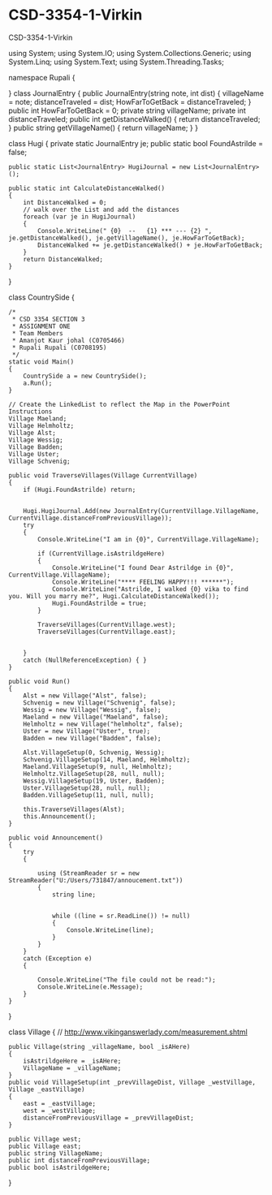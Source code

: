 # CSD-3354-1-Virkin
CSD-3354-1-Virkin

using System;
using System.IO;
using System.Collections.Generic;
using System.Linq;
using System.Text;
using System.Threading.Tasks;

namespace Rupali
{

}
class JournalEntry
{
    public JournalEntry(string note, int dist)
    {
        villageName = note; distanceTraveled = dist;
        HowFarToGetBack = distanceTraveled;
    }
    public int HowFarToGetBack = 0;
    private string villageName;
    private int distanceTraveled;
    public int getDistanceWalked() { return distanceTraveled; }
    public string getVillageName() { return villageName; }
}



class Hugi
{
    private static JournalEntry je;
    public static bool FoundAstrilde = false;

    public static List<JournalEntry> HugiJournal = new List<JournalEntry>();

    public static int CalculateDistanceWalked()
    {
        int DistanceWalked = 0;
        // walk over the List and add the distances
        foreach (var je in HugiJournal)
        {
            Console.WriteLine(" {0}  --   {1} *** --- {2} ", je.getDistanceWalked(), je.getVillageName(), je.HowFarToGetBack);
            DistanceWalked += je.getDistanceWalked() + je.HowFarToGetBack;
        }
        return DistanceWalked;
    }
}

class CountrySide
{

    /* 
     * CSD 3354 SECTION 3
     * ASSIGNMENT ONE
     * Team Members
     * Amanjot Kaur johal (C0705466)
     * Rupali Rupali (C0708195)
     */
    static void Main()
    {
        CountrySide a = new CountrySide();
        a.Run();
    }

    // Create the LinkedList to reflect the Map in the PowerPoint Instructions
    Village Maeland;
    Village Helmholtz;
    Village Alst;
    Village Wessig;
    Village Badden;
    Village Uster;
    Village Schvenig;

    public void TraverseVillages(Village CurrentVillage)
    {
        if (Hugi.FoundAstrilde) return;


        Hugi.HugiJournal.Add(new JournalEntry(CurrentVillage.VillageName, CurrentVillage.distanceFromPreviousVillage));
        try
        {
            Console.WriteLine("I am in {0}", CurrentVillage.VillageName);

            if (CurrentVillage.isAstrildgeHere)
            {
                Console.WriteLine("I found Dear Astrildge in {0}", CurrentVillage.VillageName);
                Console.WriteLine("**** FEELING HAPPY!!! ******");
                Console.WriteLine("Astrilde, I walked {0} vika to find you. Will you marry me?", Hugi.CalculateDistanceWalked());
                Hugi.FoundAstrilde = true;
            }

            TraverseVillages(CurrentVillage.west);
            TraverseVillages(CurrentVillage.east);


        }
        catch (NullReferenceException) { }
    }

    public void Run()
    {
        Alst = new Village("Alst", false);
        Schvenig = new Village("Schvenig", false);
        Wessig = new Village("Wessig", false);
        Maeland = new Village("Maeland", false);
        Helmholtz = new Village("helmholtz", false);
        Uster = new Village("Uster", true);
        Badden = new Village("Badden", false);

        Alst.VillageSetup(0, Schvenig, Wessig);
        Schvenig.VillageSetup(14, Maeland, Helmholtz);
        Maeland.VillageSetup(9, null, Helmholtz);
        Helmholtz.VillageSetup(28, null, null);
        Wessig.VillageSetup(19, Uster, Badden);
        Uster.VillageSetup(28, null, null);
        Badden.VillageSetup(11, null, null);

        this.TraverseVillages(Alst);
        this.Announcement();
    }

    public void Announcement()
    {
        try
        {

            using (StreamReader sr = new StreamReader("U:/Users/731847/annoucement.txt"))
            {
                string line;


                while ((line = sr.ReadLine()) != null)
                {
                    Console.WriteLine(line);
                }
            }
        }
        catch (Exception e)
        {

            Console.WriteLine("The file could not be read:");
            Console.WriteLine(e.Message);
        }
    }
}

class Village
{
    // http://www.vikinganswerlady.com/measurement.shtml

    public Village(string _villageName, bool _isAHere)
    {
        isAstrildgeHere = _isAHere;
        VillageName = _villageName;
    }
    public void VillageSetup(int _prevVillageDist, Village _westVillage, Village _eastVillage)
    {
        east = _eastVillage;
        west = _westVillage;
        distanceFromPreviousVillage = _prevVillageDist;
    }

    public Village west;
    public Village east;
    public string VillageName;
    public int distanceFromPreviousVillage;
    public bool isAstrildgeHere;
}

